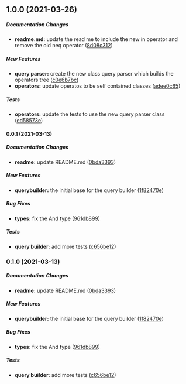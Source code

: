 ## 1.0.0 (2021-03-26)

##### Documentation Changes

* **readme.md:**  update the read me to include the new in operator and remove the old neq operator ([8d08c312](https://github.com/khaledosama999/algolia-filter-query-builder/commit/8d08c31273246ec601a01247afe098b88cdd3e1f))

##### New Features

* **query parser:**  create the new class query parser which builds the operators tree ([c0e6b7bc](https://github.com/khaledosama999/algolia-filter-query-builder/commit/c0e6b7bc243be87117eeb0d3981084ee58660dae))
* **operators:**  update operatos to be self contained classes ([adee0c65](https://github.com/khaledosama999/algolia-filter-query-builder/commit/adee0c654d7afab6ce6cd032864fe2a340d6ca55))

##### Tests

* **operators:**  update the tests to use the new query parser class ([ed58573e](https://github.com/khaledosama999/algolia-filter-query-builder/commit/ed58573ea476f6c00f441fde7b23157ce072f559))

#### 0.0.1 (2021-03-13)

##### Documentation Changes

* **readme:**  update README.md ([0bda3393](https://github.com/khaledosama999/algolia-filter-query-builder/commit/0bda3393e85471c6daa60f892133650e27f2d9eb))

##### New Features

* **querybuilder:**  the initial base for the query builder ([1f82470e](https://github.com/khaledosama999/algolia-filter-query-builder/commit/1f82470ebca5a3bfce6977e1ec198425ed1fa88b))

##### Bug Fixes

* **types:**  fix the And type ([961db899](https://github.com/khaledosama999/algolia-filter-query-builder/commit/961db8991e13496d3d3198a7f491f2d800f20261))

##### Tests

* **query builder:**  add more tests ([c656be12](https://github.com/khaledosama999/algolia-filter-query-builder/commit/c656be122e8e61dd0e2cd2ee26775f09c6014d44))

### 0.1.0 (2021-03-13)

##### Documentation Changes

* **readme:**  update README.md ([0bda3393](https://github.com/khaledosama999/algolia-filter-query-builder/commit/0bda3393e85471c6daa60f892133650e27f2d9eb))

##### New Features

* **querybuilder:**  the initial base for the query builder ([1f82470e](https://github.com/khaledosama999/algolia-filter-query-builder/commit/1f82470ebca5a3bfce6977e1ec198425ed1fa88b))

##### Bug Fixes

* **types:**  fix the And type ([961db899](https://github.com/khaledosama999/algolia-filter-query-builder/commit/961db8991e13496d3d3198a7f491f2d800f20261))

##### Tests

* **query builder:**  add more tests ([c656be12](https://github.com/khaledosama999/algolia-filter-query-builder/commit/c656be122e8e61dd0e2cd2ee26775f09c6014d44))

